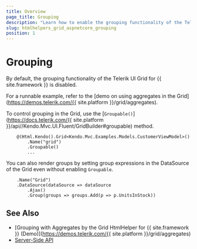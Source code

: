 ```yaml
---
title: Overview
page_title: Grouping
description: "Learn how to enable the grouping functionality of the Telerik UI Grid for {{ site.framework }}."
slug: htmlhelpers_grid_aspnetcore_grouping
position: 1
---
```


# Grouping

By default, the grouping functionality of the Telerik UI Grid for {{ site.framework }} is disabled.

For a runnable example, refer to the [demo on using aggregates in the Grid](https://demos.telerik.com/{{ site.platform }}/grid/aggregates).

To control grouping in the Grid, use the [`Groupable()`](https://docs.telerik.com/{{ site.platform }}/api//Kendo.Mvc.UI.Fluent/GridBuilder#groupable) method.

        @(Html.Kendo().Grid<Kendo.Mvc.Examples.Models.CustomerViewModel>()
            .Name("grid")
            .Groupable()
	    	...

You can also render groups by setting group expressions in the DataSource of the Grid even without enabling `Groupable`.

        .Name("Grid")       
        .DataSource(dataSource => dataSource
            .Ajax()
            .Group(groups => groups.Add(p => p.UnitsInStock))

## See Also

* [Grouping with Aggregates by the Grid HtmlHelper for {{ site.framework }} (Demo)](https://demos.telerik.com/{{ site.platform }}/grid/aggregates)
* [Server-Side API](/api/grid)
